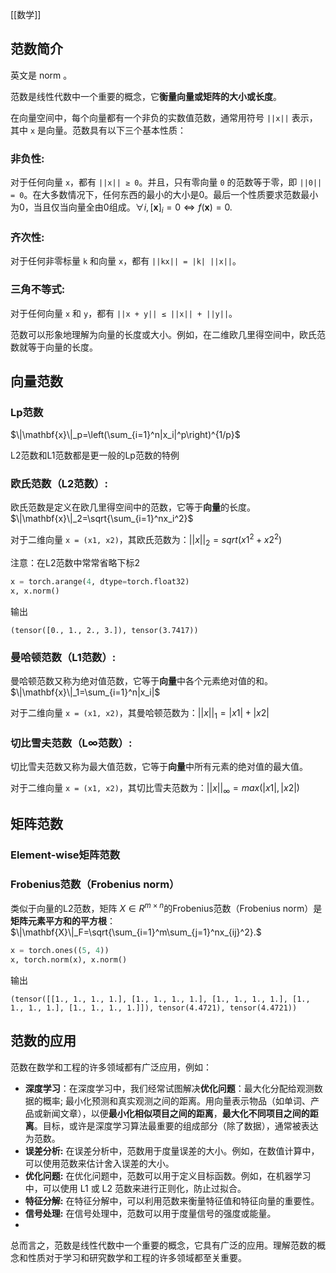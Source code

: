 [[数学]]
## 范数简介
英文是 norm 。

范数是线性代数中一个重要的概念，它**衡量向量或矩阵的大小或长度**。

在向量空间中，每个向量都有一个非负的实数值范数，通常用符号 `||x||` 表示，其中 `x` 是向量。范数具有以下三个基本性质：



### 非负性:
对于任何向量 `x`，都有 `||x|| ≥ 0`。并且，只有零向量 `0` 的范数等于零，即 `||0|| = 0`。在大多数情况下，任何东西的最小的大小是0。最后一个性质要求范数最小为0，当且仅当向量全由0组成。$\forall i,[\mathbf{x}]_i=0\Leftrightarrow f(\mathbf{x})=0.$

### **齐次性:** 
对于任何非零标量 `k` 和向量 `x`，都有 `||kx|| = |k| ||x||`。

### 三角不等式:
对于任何向量 `x` 和 `y`，都有 `||x + y|| ≤ ||x|| + ||y||`。

范数可以形象地理解为向量的长度或大小。例如，在二维欧几里得空间中，欧氏范数就等于向量的长度。

## 向量范数
 

### Lp范数

$\|\mathbf{x}\|_p=\left(\sum_{i=1}^n|x_i|^p\right)^{1/p}$

L2范数和L1范数都是更一般的Lp范数的特例

###  欧氏范数（L2范数）:
欧氏范数是定义在欧几里得空间中的范数，它等于**向量**的长度。 $\|\mathbf{x}\|_2=\sqrt{\sum_{i=1}^nx_i^2}$

对于二维向量 `x = (x1, x2)`，其欧氏范数为：$||x||_2 = sqrt(x1^2 + x2^2)$

注意：在L2范数中常常省略下标2

```python
x = torch.arange(4, dtype=torch.float32)
x, x.norm()
```
输出
```
(tensor([0., 1., 2., 3.]), tensor(3.7417))
```
### 曼哈顿范数（L1范数）: 
曼哈顿范数又称为绝对值范数，它等于**向量**中各个元素绝对值的和。$\|\mathbf{x}\|_1=\sum_{i=1}^n|x_i|$

对于二维向量 `x = (x1, x2)`，其曼哈顿范数为：$||x||_1 = |x1| + |x2|$

### 切比雪夫范数（L∞范数）:
切比雪夫范数又称为最大值范数，它等于**向量**中所有元素的绝对值的最大值。

对于二维向量 `x = (x1, x2)`，其切比雪夫范数为：$||x||_∞ = max(|x1|, |x2|)$
## 矩阵范数
### Element-wise矩阵范数

### Frobenius范数（Frobenius norm）
类似于向量的L2范数，矩阵 $X ∈ R^{m×n}$的Frobenius范数（Frobenius norm）是**矩阵元素平方和的平方根**：$\|\mathbf{X}\|_F=\sqrt{\sum_{i=1}^m\sum_{j=1}^nx_{ij}^2}.$
```python
x = torch.ones((5, 4))
x, torch.norm(x), x.norm()
```
输出
```
(tensor([[1., 1., 1., 1.], [1., 1., 1., 1.], [1., 1., 1., 1.], [1., 1., 1., 1.], [1., 1., 1., 1.]]), tensor(4.4721), tensor(4.4721))
```

## 范数的应用

范数在数学和工程的许多领域都有广泛应用，例如：

- **深度学习**：在深度学习中，我们经常试图解决**优化问题**：最大化分配给观测数据的概率; 最小化预测和真实观测之间的距离。用向量表示物品（如单词、产品或新闻文章），以便**最小化相似项目之间的距离**，**最大化不同项目之间的距离**。目标，或许是深度学习算法最重要的组成部分（除了数据），通常被表达为范数。
- **误差分析:** 在误差分析中，范数用于度量误差的大小。例如，在数值计算中，可以使用范数来估计舍入误差的大小。
- **优化问题:** 在优化问题中，范数可以用于定义目标函数。例如，在机器学习中，可以使用 L1 或 L2 范数来进行正则化，防止过拟合。
- **特征分解:** 在特征分解中，可以利用范数来衡量特征值和特征向量的重要性。
- **信号处理:** 在信号处理中，范数可以用于度量信号的强度或能量。
- 
    

总而言之，范数是线性代数中一个重要的概念，它具有广泛的应用。理解范数的概念和性质对于学习和研究数学和工程的许多领域都至关重要。
